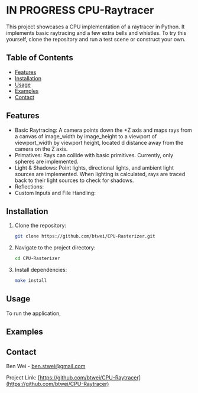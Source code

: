 # IN PROGRESS CPU-Raytracer
This project showcases a CPU implementation of a raytracer in Python. It implements basic raytracing and a few extra bells and whistles. To try this yourself, clone the repository and run a test scene or construct your own.

## Table of Contents
- [Features](#features)
- [Installation](#installation)
- [Usage](#usage)
- [Examples](#examples)
- [Contact](#contact)

## Features
- Basic Raytracing: A camera points down the +Z axis and maps rays from a canvas of image_width by image_height to a viewport of viewport_width by viewport height, located d distance away from the camera on the Z axis.
- Primatives: Rays can collide with basic primitives. Currently, only spheres are implemented.
- Light & Shadows: Point lights, directional lights, and ambient light sources are implemented. When lighting is calculated, rays are traced back to their light sources to check for shadows.
- Reflections: 
- Custom Inputs and File Handling: 

## Installation
1. Clone the repository:
    ```bash
    git clone https://github.com/btwei/CPU-Rasterizer.git
    ```
2. Navigate to the project directory:
    ```bash
    cd CPU-Rasterizer
    ```
3. Install dependencies:
    ```bash
    make install
    ```

## Usage
To run the application,

## Examples

## Contact
Ben Wei - [ben.stwei@gmail.com](mailto:ben.stwei@gmail.com)

Project Link: [https://github.com/btwei/CPU-Raytracer](https://github.com/btwei/CPU-Raytracer)